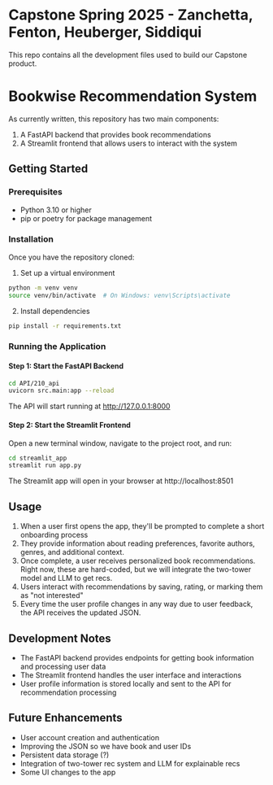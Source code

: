 # Capstone Spring 2025 - Zanchetta, Fenton, Heuberger, Siddiqui

This repo contains all the development files used to build our Capstone product. 


# Bookwise Recommendation System

As currently written, this repository has two main components:
1. A FastAPI backend that provides book recommendations
2. A Streamlit frontend that allows users to interact with the system

## Getting Started

### Prerequisites
- Python 3.10 or higher
- pip or poetry for package management

### Installation

Once you have the repository cloned: 

1. Set up a virtual environment 
```bash
python -m venv venv
source venv/bin/activate  # On Windows: venv\Scripts\activate
```

2. Install dependencies
```bash
pip install -r requirements.txt
```

### Running the Application

#### Step 1: Start the FastAPI Backend
```bash
cd API/210_api
uvicorn src.main:app --reload
```
The API will start running at http://127.0.0.1:8000

#### Step 2: Start the Streamlit Frontend
Open a new terminal window, navigate to the project root, and run:
```bash
cd streamlit_app
streamlit run app.py
```
The Streamlit app will open in your browser at http://localhost:8501

## Usage

1. When a user first opens the app, they'll be prompted to complete a short onboarding process
2. They provide information about reading preferences, favorite authors, genres, and additional context. 
3. Once complete, a user receives personalized book recommendations. Right now, these are hard-coded, but we will integrate the two-tower model and LLM to get recs.
4. Users interact with recommendations by saving, rating, or marking them as "not interested"
5. Every time the user profile changes in any way due to user feedback, the API receives the updated JSON. 

## Development Notes

- The FastAPI backend provides endpoints for getting book information and processing user data
- The Streamlit frontend handles the user interface and interactions
- User profile information is stored locally and sent to the API for recommendation processing

## Future Enhancements

- User account creation and authentication
- Improving the JSON so we have book and user IDs 
- Persistent data storage (?) 
- Integration of two-tower rec system and LLM for explainable recs 
- Some UI changes to the app 